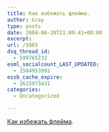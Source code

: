```yaml
---
title: Как избежать флейма.
author: Gray
type: posts
date: 2004-06-28T21:09:41+00:00
excerpt:
url: /5065
dsq_thread_id:
  - 599765232
esml_socialcount_LAST_UPDATED:
  - 1504953991
essb_cache_expire:
  - 1615973431
categories:
  - Uncategorized

---
```








<a href="http://blogs.law.harvard.edu/stories/storyReader$772" target="_blank">Как избежать флейма</a>.